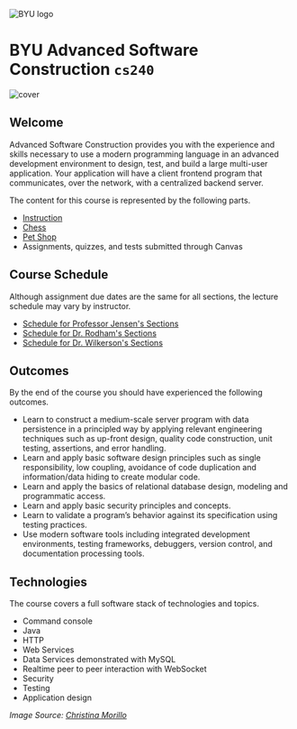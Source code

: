 ![BYU logo](https://github.com/softwareconstruction240/softwareconstruction/blob/main/byuLogo.png?raw=true)

# BYU **Advanced Software Construction** `cs240`

![cover](https://github.com/softwareconstruction240/softwareconstruction/blob/main/softwareconstructioncover.jpg?raw=true)

## Welcome

Advanced Software Construction provides you with the experience and skills necessary to use a modern programming language in an advanced development environment to design, test, and build a large multi-user application. Your application will have a client frontend program that communicates, over the network, with a centralized backend server.

The content for this course is represented by the following parts.

- [Instruction](https://github.com/softwareconstruction240/softwareconstruction/blob/main/instruction/modules.md#readme)
- [Chess](https://github.com/softwareconstruction240/softwareconstruction/blob/main/chess/chess.md#readme)
- [Pet Shop](https://github.com/softwareconstruction240/softwareconstruction/blob/main/petshop/petshop.md#readme)
- Assignments, quizzes, and tests submitted through Canvas
 
## Course Schedule

Although assignment due dates are the same for all sections, the lecture schedule may vary by instructor.

- [Schedule for Professor Jensen's Sections](https://github.com/softwareconstruction240/softwareconstruction/blob/main/schedule/winter2024.md)
- [Schedule for Dr. Rodham's Sections](https://github.com/softwareconstruction240/softwareconstruction/blob/main/schedule/summer2024-rodham.md)
- [Schedule for Dr. Wilkerson's Sections](https://github.com/softwareconstruction240/softwareconstruction/blob/main/schedule/spring2024-wilkerson.md)

## Outcomes

By the end of the course you should have experienced the following outcomes.

- Learn to construct a medium-scale server program with data persistence in a principled way by applying relevant engineering techniques such as up-front design, quality code construction, unit testing, assertions, and error handling.
- Learn and apply basic software design principles such as single responsibility, low coupling, avoidance of code duplication and information/data hiding to create modular code.
- Learn and apply the basics of relational database design, modeling and programmatic access.
- Learn and apply basic security principles and concepts.
- Learn to validate a program’s behavior against its specification using testing practices.
- Use modern software tools including integrated development environments, testing frameworks, debuggers, version control, and documentation processing tools.

## Technologies

The course covers a full software stack of technologies and topics.

- Command console
- Java
- HTTP
- Web Services
- Data Services demonstrated with MySQL
- Realtime peer to peer interaction with WebSocket
- Security
- Testing
- Application design

_Image Source: [Christina Morillo](https://www.pexels.com/photo/close-up-photo-of-person-typing-on-laptop-1181675/)_
